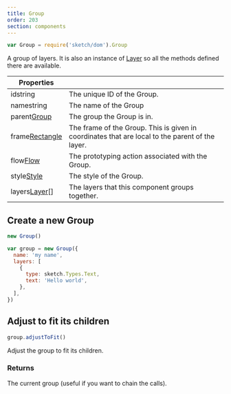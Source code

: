 ```yaml
---
title: Group
order: 203
section: components
---
```


```javascript
var Group = require('sketch/dom').Group
```

A group of layers. It is also an instance of [Layer](#layer) so all the methods defined there are available.

| Properties                                                 |                                                                                                 |
| ---------------------------------------------------------- | ----------------------------------------------------------------------------------------------- |
| id<span class="arg-type">string</span>                     | The unique ID of the Group.                                                                     |
| name<span class="arg-type">string</span>                   | The name of the Group                                                                           |
| parent<span class="arg-type">[Group](#group)</span>        | The group the Group is in.                                                                      |
| frame<span class="arg-type">[Rectangle](#rectangle)</span> | The frame of the Group. This is given in coordinates that are local to the parent of the layer. |
| flow<span class="arg-type">[Flow](#flow)</span>            | The prototyping action associated with the Group.                                               |
| style<span class="arg-type">[Style](#style)</span>         | The style of the Group.                                                                         |
| layers<span class="arg-type">[Layer](#layer)[]</span>      | The layers that this component groups together.                                                 |

## Create a new Group

```javascript
new Group()
```

```javascript
var group = new Group({
  name: 'my name',
  layers: [
    {
      type: sketch.Types.Text,
      text: 'Hello world',
    },
  ],
})
```

## Adjust to fit its children

```javascript
group.adjustToFit()
```

Adjust the group to fit its children.

### Returns

The current group (useful if you want to chain the calls).
